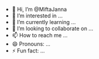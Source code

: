 - 👋 Hi, I’m @MiftaJanna
- 👀 I’m interested in ...
- 🌱 I’m currently learning ...
- 💞️ I’m looking to collaborate on ...
- 📫 How to reach me ...
- 😄 Pronouns: ...
- ⚡ Fun fact: ...

<!---
MiftaJanna/MiftaJanna is a ✨ special ✨ repository because its `README.md` (this file) appears on your GitHub profile.
You can click the Preview link to take a look at your changes.
--->
